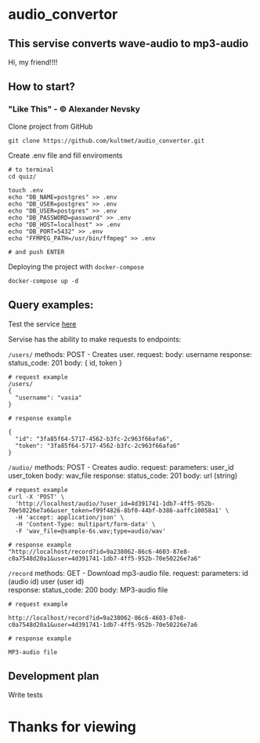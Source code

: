 # audio_convertor
## This servise converts wave-audio to mp3-audio

Hi, my friend!!!!

## How to start? 
### "Like This" - © Alexander Nevsky

Clone project from GitHub
```
git clone https://github.com/kultmet/audio_convertor.git
```

Create .env file and fill enviroments

```
# to terminal
cd quiz/

touch .env
echo "DB_NAME=postgres" >> .env
echo "DB_USER=postgres" >> .env
echo "DB_USER=postgres" >> .env
echo "DB_PASSWORD=password" >> .env
echo "DB_HOST=localhost" >> .env
echo "DB_PORT=5432" >> .env
echo "FFMPEG_PATH=/usr/bin/ffmpeg" >> .env

# and push ENTER
```

Deploying the project with <code>docker-compose</code>

```
docker-compose up -d
```
## Query examples:

Test the service <a href="http://localhost/docs">here</a>

Servise has the ability to make requests to endpoints:

<code>/users/</code>
    methods:
        POST - Creates user.
            request:
                body:
                    username
            response:
                status_code: 201
                body:
                    {
                      id,
                      token
                    }

```
# request example
/users/ 
{
  "username": "vasia"
}
```

```
# response example

{
  "id": "3fa85f64-5717-4562-b3fc-2c963f66afa6",
  "token": "3fa85f64-5717-4562-b3fc-2c963f66afa6"
}
```



<code>/audio/</code>
    methods:
        POST - Creates audio.
            request:
                parameters:
                    user_id
                    user_token
                body:
                    wav_file
            response:
                status_code: 201
                body: 
                    url (string)

```
# request example
curl -X 'POST' \
  'http://localhost/audio/?user_id=4d391741-1db7-4ff5-952b-70e50226e7a6&user_token=f99f4826-8bf0-44bf-b386-aaffc10058a1' \
  -H 'accept: application/json' \
  -H 'Content-Type: multipart/form-data' \
  -F 'wav_file=@sample-6s.wav;type=audio/wav'

```

```
# response example
"http://localhost/record?id=9a238062-86c6-4603-87e8-c0a7548d20a1&user=4d391741-1db7-4ff5-952b-70e50226e7a6"
```

<code>/record</code>
    methods:
        GET - Download mp3-audio file.
            request:
                parameters:
                    id (audio id)
                    user (user id)   
            response:
                status_code: 200
                body:
                    MP3-audio file
    
```
# request example

http://localhost/record?id=9a238062-86c6-4603-87e8-c0a7548d20a1&user=4d391741-1db7-4ff5-952b-70e50226e7a6
```

```
# response example

MP3-audio file
```

## Development plan

Write tests

# Thanks for viewing